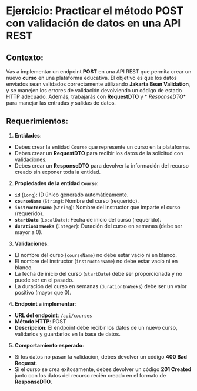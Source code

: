 # Ejercicio: Practicar el método POST con validación de datos en una API REST

## Contexto:

Vas a implementar un endpoint **POST** en una API REST que permita crear un nuevo **curso** en una plataforma educativa.
El objetivo es que los datos enviados sean validados correctamente utilizando **Jakarta Bean Validation**, y se manejen
los errores de validación devolviendo un código de estado HTTP adecuado. Además, trabajarás con **RequestDTO** y *
*ResponseDTO** para manejar las entradas y salidas de datos.

## Requerimientos:

1. **Entidades**:

- Debes crear la entidad `Course` que represente un curso en la plataforma.
- Debes crear un **RequestDTO** para recibir los datos de la solicitud con validaciones.
- Debes crear un **ResponseDTO** para devolver la información del recurso creado sin exponer toda la entidad.

2. **Propiedades de la entidad `Course`**:

- **`id`** (`Long`): ID único generado automáticamente.
- **`courseName`** (`String`): Nombre del curso (requerido).
- **`instructorName`** (`String`): Nombre del instructor que imparte el curso (requerido).
- **`startDate`** (`LocalDate`): Fecha de inicio del curso (requerido).
- **`durationInWeeks`** (`Integer`): Duración del curso en semanas (debe ser mayor a 0).

3. **Validaciones**:

- El nombre del curso (`courseName`) no debe estar vacío ni en blanco.
- El nombre del instructor (`instructorName`) no debe estar vacío ni en blanco.
- La fecha de inicio del curso (`startDate`) debe ser proporcionada y no puede ser en el pasado.
- La duración del curso en semanas (`durationInWeeks`) debe ser un valor positivo (mayor que 0).

4. **Endpoint a implementar**:

- **URL del endpoint**: `/api/courses`
- **Método HTTP**: POST
- **Descripción**: El endpoint debe recibir los datos de un nuevo curso, validarlos y guardarlos en la base de datos.

5. **Comportamiento esperado**:

- Si los datos no pasan la validación, debes devolver un código **400 Bad Request**.
- Si el curso se crea exitosamente, debes devolver un código **201 Created** junto con los datos del recurso recién
  creado en el formato de **ResponseDTO**.
